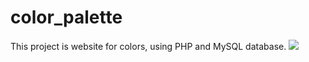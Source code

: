 # color_palette
This project is website for colors, using PHP and MySQL database.
![](project_img/color_palette.png)
